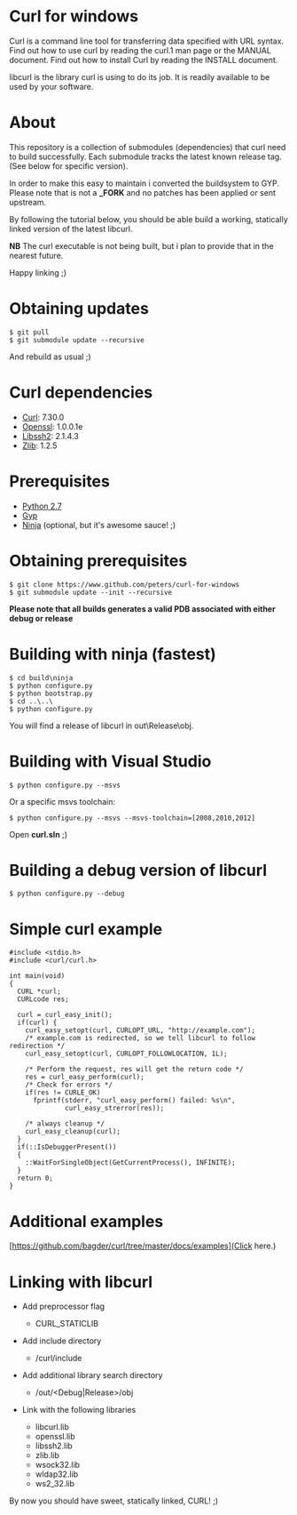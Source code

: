 # Curl for windows

Curl is a command line tool for transferring data specified with URL
syntax. Find out how to use curl by reading the curl.1 man page or the
MANUAL document. Find out how to install Curl by reading the INSTALL
document.

libcurl is the library curl is using to do its job. It is readily
available to be used by your software. 

# About

This repository is a collection of submodules (dependencies)
that curl need to build successfully. Each submodule tracks
the latest known release tag. (See below for specific version).

In order to make this easy to maintain i converted the buildsystem
to GYP. Please note that is not a **_FORK** and no patches has
been applied or sent upstream.

By following the tutorial below, you should be able build
a working, statically linked version of the latest libcurl.

**NB** The curl executable is not being built, but i
plan to provide that in the nearest future.

Happy linking ;)

# Obtaining updates

    $ git pull
    $ git submodule update --recursive
    
And rebuild as usual ;)
  
# Curl dependencies

- [Curl](https://github.com/bagder/curl): 7.30.0
- [Openssl](https://github.com/openssl/openssl): 1.0.0.1e
- [Libssh2](http://libssh2.org): 2.1.4.3
- [Zlib](http://zlib.net): 1.2.5

# Prerequisites

* [Python 2.7](python.org)
* [Gyp](https://code.google.com/p/gyp/wiki/GypVsCMake)
* [Ninja](http://martine.github.io/ninja/) (optional, but it's awesome sauce! ;)

# Obtaining prerequisites 
	
    $ git clone https://www.github.com/peters/curl-for-windows
    $ git submodule update --init --recursive

**Please note that all builds generates a valid PDB associated with either debug or release**

# Building with ninja (fastest)

    $ cd build\ninja
    $ python configure.py
    $ python bootstrap.py
    $ cd ..\..\
    $ python configure.py
    
You will find a release of libcurl in out\Release\obj.

# Building with Visual Studio

    $ python configure.py --msvs
		
Or a specific msvs toolchain:

    $ python configure.py --msvs --msvs-toolchain=[2008,2010,2012]
    
Open **curl.sln** ;)

# Building a debug version of libcurl
    
    $ python configure.py --debug

# Simple curl example
```
#include <stdio.h>
#include <curl/curl.h>

int main(void)
{
  CURL *curl;
  CURLcode res;

  curl = curl_easy_init();
  if(curl) {
    curl_easy_setopt(curl, CURLOPT_URL, "http://example.com");
    /* example.com is redirected, so we tell libcurl to follow redirection */
    curl_easy_setopt(curl, CURLOPT_FOLLOWLOCATION, 1L);

    /* Perform the request, res will get the return code */
    res = curl_easy_perform(curl);
    /* Check for errors */
    if(res != CURLE_OK)
      fprintf(stderr, "curl_easy_perform() failed: %s\n",
              curl_easy_strerror(res));

    /* always cleanup */
    curl_easy_cleanup(curl);
  }
  if(::IsDebuggerPresent())
  {
    ::WaitForSingleObject(GetCurrentProcess(), INFINITE);
  }
  return 0;
}
```

# Additional examples

[https://github.com/bagder/curl/tree/master/docs/examples](Click here.)

# Linking with libcurl

- Add preprocessor flag 
  - CURL_STATICLIB
 
- Add include directory
	- <mypath>/curl/include

- Add additional library search directory
	- <mypath>/out/<Debug|Release>/obj
	
- Link with the following libraries
  - libcurl.lib
  - openssl.lib
  - libssh2.lib
  - zlib.lib
  - wsock32.lib
  - wldap32.lib
  - ws2_32.lib
  
By now you should have sweet, statically linked, CURL! ;)
